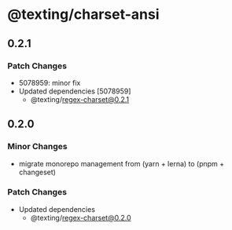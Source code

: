 # @texting/charset-ansi

## 0.2.1

### Patch Changes

- 5078959: minor fix
- Updated dependencies [5078959]
  - @texting/regex-charset@0.2.1

## 0.2.0

### Minor Changes

- migrate monorepo management from (yarn + lerna) to (pnpm + changeset)

### Patch Changes

- Updated dependencies
  - @texting/regex-charset@0.2.0
